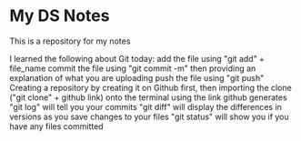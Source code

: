 # My DS Notes

This is a repository for my notes

I learned the following about Git today:
    add the file using "git add" + file_name
    commit the file using "git commit -m" then providing an explanation of what you are uploading
    push the file using "git push"
    Creating a repository by creating it on Github first, then importing the clone ("git clone" + github link) onto the terminal using the link github generates
    "git log" will tell you your commits
    "git diff" will display the differences in versions as you save changes to your files
    "git status" will show you if you have any files committed

